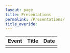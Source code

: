 ```yaml
---
layout: page
title: Presentations
permalink: /Presentations/
title_overide:
---
```


| Event | Title | Date |
|---|---|---|
||||